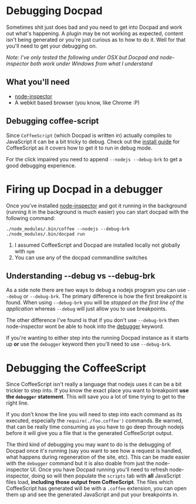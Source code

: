 # Debugging Docpad

Sometimes shit just does bad and you need to get into Docpad and work out what's happening. A plugin may be not working as expected, content isn't being generated or you're just curious as to how to do it. Well for that you'll need to get your debugging on.

*Note: I've only tested the following under OSX but Docpad and node-inspector both work under Windows from what I understand*

## What you'll need

* [node-inspector](https://github.com/dannycoates/node-inspector)
* A webkit based browser (you know, like Chrome :P)

## Debugging coffee-script

Since `CoffeeScript` (which Docpad is written in) actually compiles to JavaScript it can be a bit tricky to debug. Check out the [install guide](http://coffeescript.org/#installation) for CoffeeScript as it covers how to get it to run in debug mode.

For the click impaired you need to append `--nodejs --debug-brk` to get a good debugging experience.

# Firing up Docpad in a debugger

Once you've installed [node-inspector](https://github.com/dannycoates/node-inspector) and got it running in the background (running it in the background is much easier) you can start docpad with the following command:

    ./node_modules/.bin/coffee --nodejs --debug-brk ./node_modules/.bin/docpad run

1. I assumed CoffeeScript and Docpad are installed locally not globally with `npm`
2. You can use any of the docpad commandline switches

## Understanding --debug vs --debug-brk

As a side note there are two ways to debug a nodejs program you can use `--debug` or `--debug-brk`. The primary difference is how the first breakpoint is found. When using `--debug-brk` you will be *stopped on the first line of the application* whereas `--debug` will just allow you to use breakpoints.

The other difference I've found is that if you don't use `--debug-brk` then node-inspector wont be able to hook into the [debugger](https://developer.mozilla.org/en/JavaScript/Reference/Statements/debugger) keyword.

If you're wanting to either step into the running Docpad instance as it starts up **or** use the `debugger` keyword then you'll need to use `--debug-brk`.

# Debugging the CoffeeScript

Since CoffeeScript isn't really a language that nodejs uses it can be a bit trickier to step into. If you know the exact place you want to breakpoint **use the `debugger` statement**. This will save you a lot of time trying to get to the right line.

If you don't know the line you will need to step into each command as its executed, especially the `require(./foo.coffee')` commands. Be warned, that can be really time consuming as you have to go deep through nodejs before it will give you a file that is the generated CoffeeScript output.

The third kind of debugging you may want to do is the debugging of Docpad once it's running (say you want to see how a request is handled, what happens during regeneration of the site, etc). This can be made easier with the `debugger` command but it is also doable from just the node-inspector UI. Once you have Docpad running you'll need to refresh node-inspector, doing so will then populate the `scripts` tab with **all** JavaScript files load, **including those output from CoffeeScript**. The files which CoffeeScript has generated will be with a `.coffee` extension, you can open them up and see the generated JavaScript and put your breakpoints in.